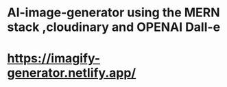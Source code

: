 # AI-image-generator using the MERN stack ,cloudinary and OPENAI Dall-e
# https://imagify-generator.netlify.app/
